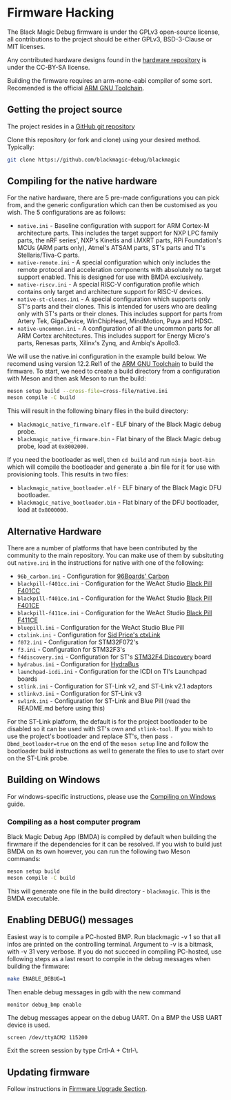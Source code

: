 # Firmware Hacking

The Black Magic Debug firmware is under the GPLv3 open-source license, all contributions to the project
should be either GPLv3, BSD-3-Clause or MIT licenses.

Any contributed hardware designs found in the
[hardware repository](https://github.com/blackmagic-debug/blackmagic-hardware/) is under the CC-BY-SA license.

Building the firmware requires an arm-none-eabi compiler of some sort. Recomended is the official
[ARM GNU Toolchain](https://developer.arm.com/downloads/-/arm-gnu-toolchain-downloads).

## Getting the project source

The project resides in a [GitHub git repository](https://github.com/blackmagic-debug/blackmagic)

Clone this repository (or fork and clone) using your desired method. Typically:

```sh
git clone https://github.com/blackmagic-debug/blackmagic
```

## Compiling for the native hardware

For the native hardware, there are 5 pre-made configurations you can pick from, and the generic configuration
which can then be customised as you wish. The 5 configurations are as follows:

* `native.ini` - Baseline configuration with support for ARM Cortex-M architecture parts. This includes the
  target support for NXP LPC family parts, the nRF series', NXP's Kinetis and i.MXRT parts, RPi Foundation's
  MCUs (ARM parts only), Atmel's ATSAM parts, ST's parts and TI's Stellaris/Tiva-C parts.
* `native-remote.ini` - A special configuration which only includes the remote protocol and acceleration
  components with absolutely no target support enabled. This is designed for use with BMDA exclusively.
* `native-riscv.ini` - A special RISC-V configuration profile which contains only target and architecture
  support for RISC-V devices.
* `native-st-clones.ini` - A special configuration which supports only ST's parts and their clones. This is
  intended for users who are dealing only with ST's parts or their clones. This includes support for parts
  from Artery Tek, GigaDevice, WinChipHead, MindMotion, Puya and HDSC.
* `native-uncommon.ini` - A configuration of all the uncommon parts for all ARM Cortex architectures. This
  includes support for Energy Micro's parts, Renesas parts, Xilinx's Zynq, and Ambiq's Apollo3.

We will use the native.ini configuration in the example build below. We recomend using version 12.2.Rel1 of the
[ARM GNU Toolchain](https://developer.arm.com/downloads/-/arm-gnu-toolchain-downloads) to build the firmware.
To start, we need to create a build directory from a configuration with Meson and then ask Meson to run the build:

```sh
meson setup build --cross-file=cross-file/native.ini
meson compile -C build
```

This will result in the following binary files in the build directory:

* `blackmagic_native_firmware.elf` - ELF binary of the Black Magic debug probe.
* `blackmagic_native_firmware.bin` - Flat binary of the Black Magic debug probe, load at `0x8002000`.

If you need the bootloader as well, then `cd build` and run `ninja boot-bin` which will compile the
bootloader and generate a .bin file for it for use with provisioning tools. This results in two files:

* `blackmagic_native_bootloader.elf` - ELF binary of the Black Magic DFU bootloader.
* `blackmagic_native_bootloader.bin` - Flat binary of the DFU bootloader, load at `0x8000000`.

## Alternative Hardware

There are a number of platforms that have been contributed by the community to the main repository. You can
make use of them by subsituting out `native.ini` in the instructions for native with one of the following:

* `96b_carbon.ini` - Configuration for [96Boards' Carbon](https://www.96boards.org/product/carbon/)
* `blackpill-f401cc.ini` - Configuration for the WeAct Studio
  [Black Pill F401CC](https://github.com/WeActStudio/WeActStudio.MiniSTM32F4x1)
* `blackpill-f401ce.ini` - Configuration for the WeAct Studio
  [Black Pill F401CE](https://github.com/WeActStudio/WeActStudio.MiniSTM32F4x1)
* `blackpill-f411ce.ini` - Configuration for the WeAct Studio
  [Black Pill F411CE](https://github.com/WeActStudio/WeActStudio.MiniSTM32F4x1)
* `bluepill.ini` - Configuration for the WeAct Studio Blue Pill
* `ctxlink.ini` - Configuration for [Sid Price's ctxLink](https://www.crowdsupply.com/sid-price/ctxlink)
* `f072.ini` - Configuration for STM32F072's
* `f3.ini` - Configuration for STM32F3's
* `f4discovery.ini` - Configuration for ST's
  [STM32F4 Discovery](https://www.st.com/en/evaluation-tools/stm32f4discovery.html) board
* `hydrabus.ini` - Configuration for [HydraBus](https://hydrabus.com/)
* `launchpad-icdi.ini` - Configuration for the ICDI on TI's Launchpad boards
* `stlink.ini` - Configuration for ST-Link v2, and ST-Link v2.1 adaptors
* `stlinkv3.ini` - Configuration for ST-Link v3
* `swlink.ini` - Configuration for ST-Link and Blue Pill (read the README.md before using this)

For the ST-Link platform, the default is for the project bootloader to be disabled so it can be used with
ST's own and `stlink-tool`. If you wish to use the project's bootloader and replace ST's, then pass
`-Dbmd_bootloader=true` on the end of the `meson setup` line and follow the bootloader build instructions
as well to generate the files to use to start over on the ST-Link probe.

## Building on Windows

For windows-specific instructions, please use the [Compiling on Windows](/knowledge/compiling-windows.md) guide.

### Compiling as a host computer program

Black Magic Debug App (BMDA) is compiled by default when building the firwmare if the dependencies for it
can be resolved. If you wish to build just BMDA on its own however, you can run the following two Meson
commands:

```sh
meson setup build
meson compile -C build
```

This will generate one file in the build directory - `blackmagic`. This is the BMDA executable.

## Enabling DEBUG() messages

Easiest way is to compile a PC-hosted BMP. Run blackmagic -v 1 so that all infos are printed on the controlling
terminal. Argument to -v is a bitmask, with -v 31 very verbose. If you do not succeed in compiling PC-hosted,
use following steps as a last resort to compile in the debug messages when building the firmware:

```bash
make ENABLE_DEBUG=1
```

Then enable debug messages in gdb with the new command

```gdb
monitor debug_bmp enable
```

The debug messages appear on the debug UART. On a BMP the USB UART device is used.

```bash
screen /dev/ttyACM2 115200
```

Exit the screen session by type Crtl-A + Ctrl-\\.

## Updating firmware

Follow instructions in [Firmware Upgrade Section](/upgrade.md).
